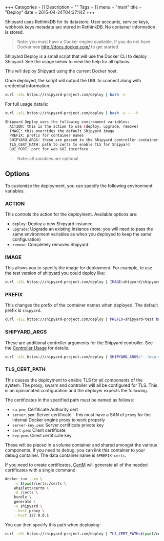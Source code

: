 +++
Categories = []
Description = ""
Tags = []
menu = "main"
title = "Deploy"
date = 2015-04-24T04:37:14Z
+++

Shipyard uses RethinkDB for its datastore.  User accounts, service keys, 
webhook keys metadata are stored in RethinkDB.  No container information is 
stored.

> Note: you must have a Docker engine available.  If you do not have Docker
see http://docs.docker.com/ to get started.

Shipyard Deploy is a small script that will use the Docker CLI 
to deploy Shipyard.  See the usage below to view the help for all options.  

This will deploy Shipyard using the current Docker host.

Once deployed, the script will output the URL to connect along with credential
information.

```bash
curl -sSL https://shipyard-project.com/deploy | bash -s
```

For full usage details:

```bash
curl -sSL https://shipyard-project.com/deploy | bash -s -- -h
```

```bash
Shipyard Deploy uses the following environment variables:
  ACTION: this is the action to use (deploy, upgrade, remove)
  IMAGE: this overrides the default Shipyard image
  PREFIX: prefix for container names
  SHIPYARD_ARGS: these are passed to the Shipyard controller container as controller args
  TLS_CERT_PATH: path to certs to enable TLS for Shipyard
  GUI_PORT: port for web GUI interface
```

> Note: all variables are optional.

## Options
To customize the deployment, you can specify the following environment
variables.

### ACTION
This controls the action for the deployment.  Available options are:

- `deploy`: Deploy a new Shipyard instance
- `upgrade`: Upgrade an existing instance (note: you will need to pass the
same environment variables as when you deployed to keep the same configuration)
- `remove`: Completely removes Shipyard

### IMAGE
This allows you to specify the image for deployment.  For example, to use the
test version of shipyard you could deploy like:

```bash
curl -sSL https://shipyard-project.com/deploy | IMAGE=shipyard/shipyard:test bash -s
```

### PREFIX
This changes the prefix of the container names when deployed.  The default
prefix is `shipyard`.

```bash
curl -sSL https://shipyard-project.com/deploy | PREFIX=shipyard-test bash -s
```

### SHIPYARD_ARGS
These are additional controller arguments for the Shipyard controller.  See
the [Controller Usage](/docs/usage/controller/) for details.

```bash
curl -sSL https://shipyard-project.com/deploy | SHIPYARD_ARGS="--ldap-server=ldap.example.com --ldap-autocreate-users" bash -s
```

### TLS_CERT_PATH
This causes the deployment to enable TLS for all components of the system.
The proxy, swarm and controller will all be configured for TLS.  This is an
opinionated configuration and the deployer expects the following.

The certificates in the specified path must be named as follows:

- `ca.pem`: Cerfiticate Authority cert
- `server.pem`: Server certificate - this must have a SAN of `proxy` for the
internal Docker engine proxy to work properly
- `server-key.pem`: Server certificate private key
- `cert.pem`: Client certificate
- `key.pem`: Client certificate key

These will be placed in a volume container and shared amongst the various
components.  If you need to debug, you can link this container to your debug
container.  The data container name is `$PREFIX-certs`.

If you need to create certificates, [CertM](https://github.com/ehazlett/certm)
will generate all of the needed certificates with a single command:

```bash
docker run --rm \
    -v $(pwd)/certs:/certs \
    ehazlett/certm \
    -d /certs \
    bundle \
    generate \
    -o shipyard \
    --host proxy \
    --host 127.0.0.1
```

You can then specify this path when deploying:

```bash
curl -sSL https://shipyard-project.com/deploy | TLS_CERT_PATH=$(pwd)/certs bash -s
```
